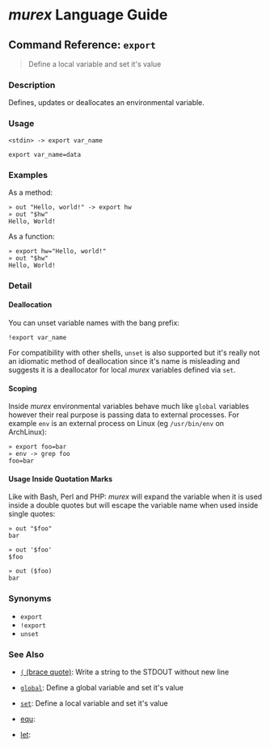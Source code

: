 # _murex_ Language Guide

## Command Reference: `export`

> Define a local variable and set it's value

### Description

Defines, updates or deallocates an environmental variable.

### Usage

    <stdin> -> export var_name
    
    export var_name=data

### Examples

As a method:

    » out "Hello, world!" -> export hw
    » out "$hw"
    Hello, World!
    
As a function:

    » export hw="Hello, world!"
    » out "$hw"
    Hello, World!

### Detail

#### Deallocation

You can unset variable names with the bang prefix:

    !export var_name
    
For compatibility with other shells, `unset` is also supported but it's really
not an idiomatic method of deallocation since it's name is misleading and
suggests it is a deallocator for local _murex_ variables defined via `set`.

#### Scoping

Inside _murex_ environmental variables behave much like `global` variables
however their real purpose is passing data to external processes. For example
`env` is an external process on Linux (eg `/usr/bin/env` on ArchLinux):

    » export foo=bar
    » env -> grep foo
    foo=bar
    
#### Usage Inside Quotation Marks

Like with Bash, Perl and PHP: _murex_ will expand the variable when it is used
inside a double quotes but will escape the variable name when used inside single
quotes:

    » out "$foo"
    bar
    
    » out '$foo'
    $foo
    
    » out ($foo)
    bar

### Synonyms

* `export`
* `!export`
* `unset`


### See Also

* [`(` (brace quote)](../commands/brace-quote.md):
  Write a string to the STDOUT without new line
* [`global`](../commands/global.md):
  Define a global variable and set it's value
* [`set`](../commands/set.md):
  Define a local variable and set it's value
* [equ](../commands/equ.md):
  
* [let](../commands/let.md):
  
